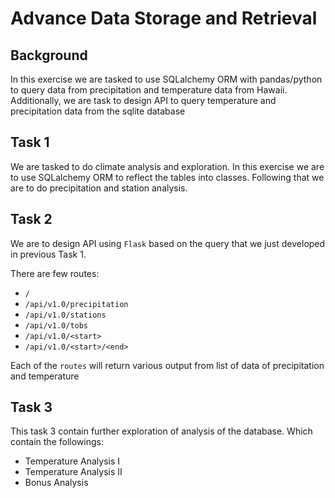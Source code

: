 # Advance Data Storage and Retrieval

## Background
In this exercise we are tasked to use SQLalchemy ORM with pandas/python to query data from precipitation and temperature data from Hawaii.
Additionally, we are task to design API to query temperature and precipitation data from the sqlite database
## Task 1
We are tasked to do climate analysis and exploration. In this exercise we are to use SQLalchemy ORM to reflect the tables into classes.
Following that we are to do precipitation and station analysis.

## Task 2
We are to design API using `Flask` based on the query that we just developed in previous Task 1.

There are few routes:
- `/`
- `/api/v1.0/precipitation`
- `/api/v1.0/stations`
- `/api/v1.0/tobs`
- `/api/v1.0/<start>`
- `/api/v1.0/<start>/<end>`

Each of the `routes` will return various output from list of data of precipitation and temperature

## Task 3
This task 3 contain further exploration of analysis of the database. Which contain the followings:
- Temperature Analysis I
- Temperature Analysis II
- Bonus Analysis
